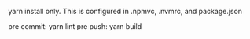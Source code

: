 yarn install only. This is configured in .npmvc, .nvmrc, and package.json

pre commit: yarn lint
pre push: yarn build